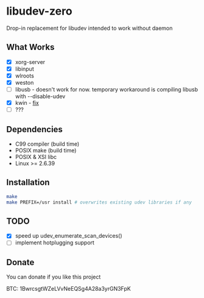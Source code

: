 libudev-zero
============

Drop-in replacement for libudev intended to work without daemon

What Works
----------
* [x] xorg-server
* [x] libinput
* [x] wlroots
* [x] weston
* [ ] libusb - doesn't work for now. temporary workaround is compiling libusb with --disable-udev
* [x] kwin - [fix](https://github.com/dilyn-corner/KISS-kde/commit/0cc72748e46f859a0fced55b0c3fcc1dd9586a38)
* [ ] ???

Dependencies
------------

* C99 compiler (build time)
* POSIX make (build time)
* POSIX & XSI libc
* Linux >= 2.6.39

Installation
------------

```sh
make
make PREFIX=/usr install # overwrites existing udev libraries if any
```

TODO
----

* [x] speed up udev_enumerate_scan_devices()
* [ ] implement hotplugging support

Donate
------

You can donate if you like this project

BTC: 1BwrcsgtWZeLVvNeEQSg4A28a3yrGN3FpK

